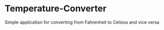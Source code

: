 # Temperature-Converter
Simple application for converting from Fahrenheit to Celsius and vice versa
